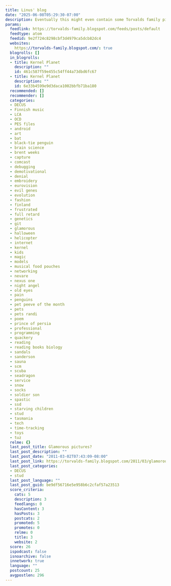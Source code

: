 ```yaml
---
title: Linus' blog
date: "2025-06-08T05:29:30-07:00"
description: Eventually this might even contain some Torvalds family pictures.
params:
  feedlink: https://torvalds-family.blogspot.com/feeds/posts/default
  feedtype: atom
  feedid: 9e2f724c8298cbf3d4979ca5dcb82dc4
  websites:
    https://torvalds-family.blogspot.com/: true
  blogrolls: []
  in_blogrolls:
  - title: Kernel Planet
    description: ""
    id: 461c587f59e455c54ff44a73dbd6fc67
  - title: Kernel Planet
    description: ""
    id: 6e33b4599e9d3daca1002bbfb71ba180
  recommended: []
  recommender: []
  categories:
  - DECUS
  - Finnish music
  - LCA
  - OCD
  - PES files
  - android
  - art
  - bat
  - black-tie penguin
  - brain science
  - brent weeks
  - capture
  - comcast
  - debugging
  - demotivational
  - denial
  - embroidery
  - eurovision
  - evil genes
  - evolution
  - fashion
  - finland
  - frustrated
  - full retard
  - genetics
  - git
  - glamorous
  - halloween
  - helicopter
  - internet
  - kernel
  - kids
  - magic
  - models
  - musical food pouches
  - networking
  - nevare
  - nexus one
  - night angel
  - old eyes
  - pain
  - penguins
  - pet peeve of the month
  - pets
  - pets randi
  - poem
  - prince of persia
  - professional
  - programming
  - quackery
  - reading
  - reading books biology
  - sandals
  - sanderson
  - sauna
  - scm
  - scuba
  - seadragon
  - service
  - snow
  - socks
  - soldier son
  - spastic
  - ssd
  - starving children
  - stud
  - tasmania
  - tech
  - time-tracking
  - toys
  - tuz
  relme: {}
  last_post_title: Glamorous pictures?
  last_post_description: ""
  last_post_date: "2011-03-02T07:43:09-08:00"
  last_post_link: https://torvalds-family.blogspot.com/2011/03/glamorous-pictures.html
  last_post_categories:
  - DECUS
  - stud
  last_post_language: ""
  last_post_guid: be9df56716e5e958b6c2cfaf57a23513
  score_criteria:
    cats: 5
    description: 3
    feedlangs: 0
    hasContent: 3
    hasPosts: 3
    postcats: 2
    promoted: 5
    promotes: 0
    relme: 0
    title: 3
    website: 2
  score: 26
  ispodcast: false
  isnoarchive: false
  innetwork: true
  language: ""
  postcount: 25
  avgpostlen: 296
---
```

